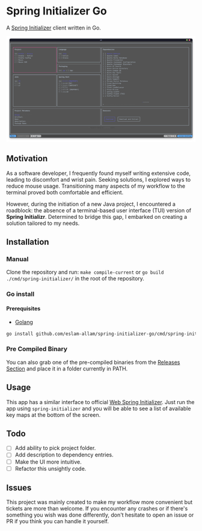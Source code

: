 # Spring Initializer Go

A [Spring Initializer](https://github.com/spring-io/start.spring.io) client
written in Go.

![preview](./assets/preview-1.png)

## Motivation

As a software developer, I frequently found myself writing extensive code,
leading to discomfort and wrist pain. Seeking solutions, I explored ways to
reduce mouse usage. Transitioning many aspects of my workflow to the terminal
proved both comfortable and efficient.

However, during the initiation of a new Java project, I encountered a roadblock:
the absence of a terminal-based user interface (TUI) version of **Spring
Initializr**. Determined to bridge this gap, I embarked on creating a solution
tailored to my needs.

## Installation

### Manual

Clone the repository and run: `make compile-current` or `go build ./cmd/spring-initializer/`
in the root of the repository.

### Go install

#### Prerequisites

- [Golang](https://go.dev/doc/install)

```bash
go install github.com/eslam-allam/spring-initializer-go/cmd/spring-initializer@latest
```

### Pre Compiled Binary

You can also grab one of the pre-compiled binaries from the
[Releases Section](https://github.com/eslam-allam/spring-initializer-go/releases)
and place it in a folder currently in PATH.

## Usage

This app has a similar interface to official [Web Spring Initializer](https://start.spring.io/).
Just run the app using `spring-initializer` and you will be able to see a list of
available key maps at the bottom of the screen.

## Todo

- [ ] Add ability to pick project folder.
- [ ] Add description to dependency entries.
- [ ] Make the UI more intuitive.
- [ ] Refactor this unsightly code.

## Issues

This project was mainly created to make my workflow more convenient but tickets
are more than welcome. If you encounter any crashes or if there's something you
wish was done differently, don't hesitate to open an issue or PR if you think 
you can handle it yourself.

